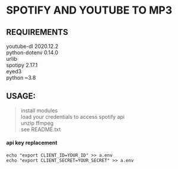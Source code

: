 # SPOTIFY AND YOUTUBE TO MP3  

## REQUIREMENTS

youtube-dl                2020.12.2  
python-dotenv             0.14.0  
urlib  
spotipy                   2.17.1  
eyed3  
python ~3.8

## USAGE:

> install modules  
> load your credentials to access spotify api  
> unzip ffmpeg  
> see README.txt
#### api key replacement
	echo "export CLIENT_ID=YOUR_ID" >> a.env
	echo "export CLIENT_SECRET=YOUR_SECRET" >> a.env
